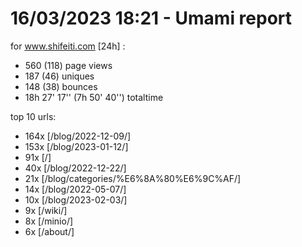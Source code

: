 # 16/03/2023 18:21 - Umami report
for www.shifeiti.com [24h] :

 - 560 (118) page views
 - 187 (46) uniques
 - 148 (38) bounces
 - 18h 27' 17'' (7h 50' 40'') totaltime


top 10 urls:
 - 164x [/blog/2022-12-09/]
 - 153x [/blog/2023-01-12/]
 - 91x [/]
 - 40x [/blog/2022-12-22/]
 - 21x [/blog/categories/%E6%8A%80%E6%9C%AF/]
 - 14x [/blog/2022-05-07/]
 - 10x [/blog/2023-02-03/]
 - 9x [/wiki/]
 - 8x [/minio/]
 - 6x [/about/]


